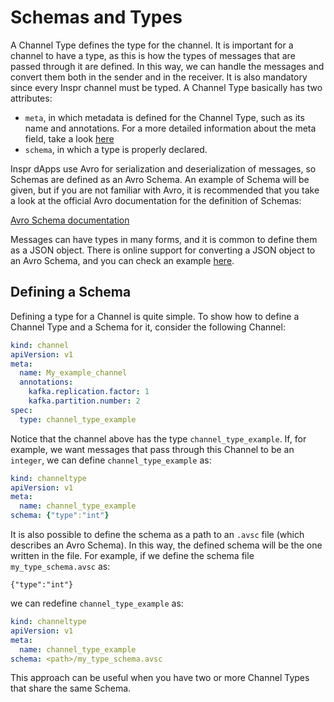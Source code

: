 # Schemas and Types

A Channel Type defines the type for the channel. It is important for a channel to have a type, as this is how the types of messages that are passed through it are defined. In this way, we can handle the messages and convert them both in the sender and in the receiver. It is also mandatory since every Inspr channel must be typed. A Channel Type basically has two attributes:

* `meta`, in which metadata is defined for the Channel Type, such as its name and annotations. For a more detailed information about the meta field, take a look [here]()
* `schema`, in which a type is properly declared.

Inspr dApps use Avro for serialization and deserialization of messages, so Schemas are defined as an Avro Schema. An example of Schema will be given, but if you are not familiar with Avro, it is recommended that you take a look at the official Avro documentation for the definition of Schemas:

[Avro Schema documentation](https://avro.apache.org/docs/current/spec.html#schemas)


Messages can have types in many forms, and it is common to define them as a JSON object. There is online support for converting a JSON object to an Avro Schema, and you can check an example [here](https://toolslick.com/generation/metadata/avro-schema-from-json).

## Defining a Schema

Defining a type for a Channel is quite simple. To show how to define a Channel Type and a Schema for it, consider the following Channel:

```yaml
kind: channel
apiVersion: v1
meta:
  name: My_example_channel
  annotations:
    kafka.replication.factor: 1
    kafka.partition.number: 2
spec:
  type: channel_type_example
```
Notice that the channel above has the type `channel_type_example`. If, for example, we want messages that pass through this Channel to be an `integer`, we can define `channel_type_example` as:

```yaml
kind: channeltype
apiVersion: v1
meta:
  name: channel_type_example
schema: {"type":"int"}
```
It is also possible to define the schema as a path to an `.avsc` file (which describes an Avro Schema). In this way, the defined schema will be the one written in the file. For example, if we define the schema file `my_type_schema.avsc` as:

```avsc
{"type":"int"}
```
we can redefine `channel_type_example` as:
```yaml
kind: channeltype
apiVersion: v1
meta:
  name: channel_type_example
schema: <path>/my_type_schema.avsc
```
This approach can be useful when you have two or more Channel Types that share the same Schema.
